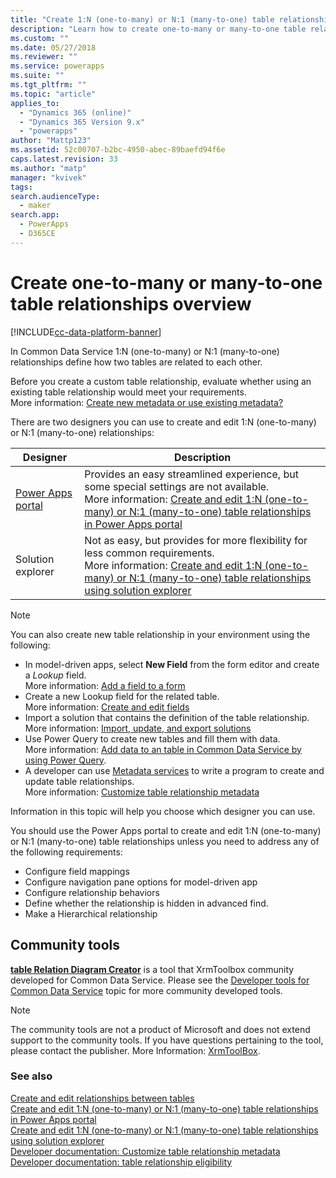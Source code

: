 ```yaml
---
title: "Create 1:N (one-to-many) or N:1 (many-to-one) table relationships in Power Apps overview | MicrosoftDocs"
description: "Learn how to create one-to-many or many-to-one table relationships"
ms.custom: ""
ms.date: 05/27/2018
ms.reviewer: ""
ms.service: powerapps
ms.suite: ""
ms.tgt_pltfrm: ""
ms.topic: "article"
applies_to: 
  - "Dynamics 365 (online)"
  - "Dynamics 365 Version 9.x"
  - "powerapps"
author: "Mattp123"
ms.assetid: 52c00707-b2bc-4950-abec-89baefd94f6e
caps.latest.revision: 33
ms.author: "matp"
manager: "kvivek"
tags: 
search.audienceType: 
  - maker
search.app: 
  - PowerApps
  - D365CE
---
```

# Create one-to-many or many-to-one table relationships overview

[!INCLUDE[cc-data-platform-banner](../../includes/cc-data-platform-banner.md)]

In Common Data Service 1:N (one-to-many) or N:1 (many-to-one) relationships define how two tables are related to each other. 
  
Before you create a custom table relationship, evaluate whether using an existing table relationship would meet your requirements. <br />More information: [Create new metadata or use existing metadata?](create-edit-metadata.md#create-new-metadata-or-use-existing-metadata)

There are two designers you can use to create and edit 1:N (one-to-many) or N:1 (many-to-one) relationships:

|Designer| Description|
|--|--|
|[Power Apps portal](https://make.powerapps.com/?utm_source=padocs&utm_medium=linkinadoc&utm_campaign=referralsfromdoc)|Provides an easy streamlined experience, but some special settings are not available.<br />More information: [Create and edit 1:N (one-to-many) or N:1 (many-to-one) table relationships in Power Apps portal](create-edit-1n-relationships-portal.md)|
|Solution explorer|Not as easy, but provides for more flexibility for less common requirements. <br />More information: [Create and edit 1:N (one-to-many) or N:1 (many-to-one) table relationships using solution explorer](create-edit-1n-relationships-solution-explorer.md) |

> [!NOTE]
> You can also create new table relationship in your environment using the following:
> - In model-driven apps, select **New Field** from the form editor and create a *Lookup* field. <br />More information: [Add a field to a form](../model-driven-apps/add-field-form.md)
> - Create a new Lookup field for the related table. <br />More information: [Create and edit fields](create-edit-fields.md)
> - Import a solution that contains the definition of the table relationship. <br />More information: [Import, update, and export solutions](import-update-export-solutions.md)
> - Use Power Query to create new tables and fill them with data. <br />More information: [Add data to an table in Common Data Service by using Power Query](data-platform-cds-newtable-pq.md).
> - A developer can use [Metadata services](../../developer/common-data-service/metadata-services.md) to write a program to create and update table relationships. <br />More information: [Customize table relationship metadata](https://docs.microsoft.com/dynamics365/customer-engagement/developer/customize-table-relationship-metadata)

Information in this topic will help you choose which designer you can use. 

You should use the Power Apps portal to create and edit 1:N (one-to-many) or N:1 (many-to-one) table relationships unless you need to address any of the following requirements:

- Configure field mappings
- Configure navigation pane options for model-driven app
- Configure relationship behaviors
- Define whether the relationship is hidden in advanced find.
- Make a Hierarchical relationship


## Community tools

**[table Relation Diagram Creator](https://www.xrmtoolbox.com/plugins/JourneyIntoCRM.XrmToolbox.ERDPlugin/)** is a tool that XrmToolbox community developed for Common Data Service. Please see the [Developer tools for Common Data Service](https://docs.microsoft.com/dynamics365/customer-engagement/developer/developer-tools) topic for more community developed tools.

> [!NOTE]
> The community tools are not a product of Microsoft and does not extend support to the community tools. 
> If you have questions pertaining to the tool, please contact the publisher. More Information: [XrmToolBox](https://www.xrmtoolbox.com).

### See also

[Create and edit relationships between tables](create-edit-table-relationships.md)<br />
[Create and edit 1:N (one-to-many) or N:1 (many-to-one) table relationships in Power Apps portal](create-edit-1n-relationships-portal.md)<br />
[Create and edit 1:N (one-to-many) or N:1 (many-to-one) table relationships using solution explorer](create-edit-1n-relationships-solution-explorer.md)<br />
[Developer documentation: Customize table relationship metadata](/dynamics365/customer-engagement/developer/customize-table-relationship-metadata)<br />
[Developer documentation: table relationship eligibility](/dynamics365/customer-engagement/developer/table-relationship-eligibility)


